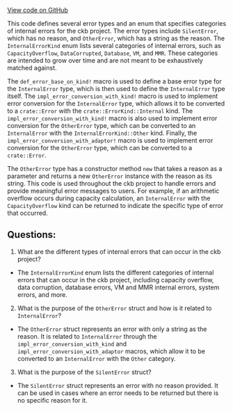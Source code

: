 [View code on GitHub](https://github.com/nervosnetwork/ckb/blob/develop/error/src/internal.rs)

This code defines several error types and an enum that specifies categories of internal errors for the ckb project. The error types include `SilentError`, which has no reason, and `OtherError`, which has a string as the reason. The `InternalErrorKind` enum lists several categories of internal errors, such as `CapacityOverflow`, `DataCorrupted`, `Database`, `VM`, and `MMR`. These categories are intended to grow over time and are not meant to be exhaustively matched against.

The `def_error_base_on_kind!` macro is used to define a base error type for the `InternalError` type, which is then used to define the `InternalError` type itself. The `impl_error_conversion_with_kind!` macro is used to implement error conversion for the `InternalError` type, which allows it to be converted to a `crate::Error` with the `crate::ErrorKind::Internal` kind. The `impl_error_conversion_with_kind!` macro is also used to implement error conversion for the `OtherError` type, which can be converted to an `InternalError` with the `InternalErrorKind::Other` kind. Finally, the `impl_error_conversion_with_adaptor!` macro is used to implement error conversion for the `OtherError` type, which can be converted to a `crate::Error`.

The `OtherError` type has a constructor method `new` that takes a reason as a parameter and returns a new `OtherError` instance with the reason as its string. This code is used throughout the ckb project to handle errors and provide meaningful error messages to users. For example, if an arithmetic overflow occurs during capacity calculation, an `InternalError` with the `CapacityOverflow` kind can be returned to indicate the specific type of error that occurred.
## Questions:
 1. What are the different types of internal errors that can occur in the ckb project?
- The `InternalErrorKind` enum lists the different categories of internal errors that can occur in the ckb project, including capacity overflow, data corruption, database errors, VM and MMR internal errors, system errors, and more.

2. What is the purpose of the `OtherError` struct and how is it related to `InternalError`?
- The `OtherError` struct represents an error with only a string as the reason. It is related to `InternalError` through the `impl_error_conversion_with_kind` and `impl_error_conversion_with_adaptor` macros, which allow it to be converted to an `InternalError` with the `Other` category.

3. What is the purpose of the `SilentError` struct?
- The `SilentError` struct represents an error with no reason provided. It can be used in cases where an error needs to be returned but there is no specific reason for it.
